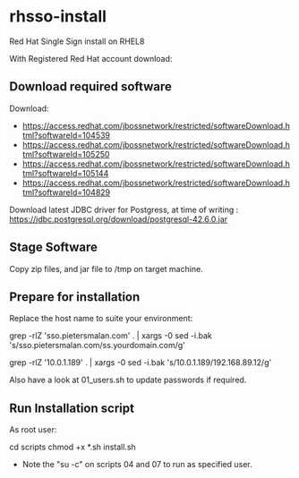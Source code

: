# rhsso-install
Red Hat Single Sign install on RHEL8

With Registered Red Hat account download:

## Download required software

Download: 
- https://access.redhat.com/jbossnetwork/restricted/softwareDownload.html?softwareId=104539
- https://access.redhat.com/jbossnetwork/restricted/softwareDownload.html?softwareId=105250
- https://access.redhat.com/jbossnetwork/restricted/softwareDownload.html?softwareId=105144
- https://access.redhat.com/jbossnetwork/restricted/softwareDownload.html?softwareId=104829 
          
Download latest JDBC driver for Postgress, at time of writing :  https://jdbc.postgresql.org/download/postgresql-42.6.0.jar

## Stage Software

Copy zip files, and jar file to /tmp on target machine.

## Prepare for installation

Replace the host name to suite your environment:

grep -rlZ 'sso.pietersmalan.com' . | xargs -0 sed -i.bak 's/sso.pietersmalan.com/ss.yourdomain.com/g'

grep -rlZ '10.0.1.189' . | xargs -0 sed -i.bak 's/10.0.1.189/192.168.89.12/g'

Also have a look at 01_users.sh to update passwords if required.

## Run Installation script

As root user:

cd scripts
chmod +x *.sh
install.sh

* Note the "su -c" on scripts 04 and 07 to run as specified user.